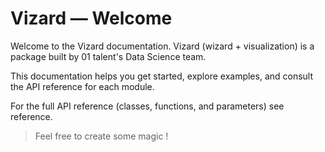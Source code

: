 # Vizard — Welcome

Welcome to the Vizard documentation. Vizard (wizard + visualization) is a package built by 01 talent's Data Science team.

This documentation helps you get started, explore examples, and consult the API reference for each module.


For the full API reference (classes, functions, and parameters) see reference.

> Feel free to create some magic !
